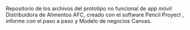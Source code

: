 Repositorio de los archivos del prototipo no funcional de app móvil Distribuidora de Alimentos AFC, creado con el software Pencil Proyect , informe con el paso a paso y Modelo de negocios Canvas.
